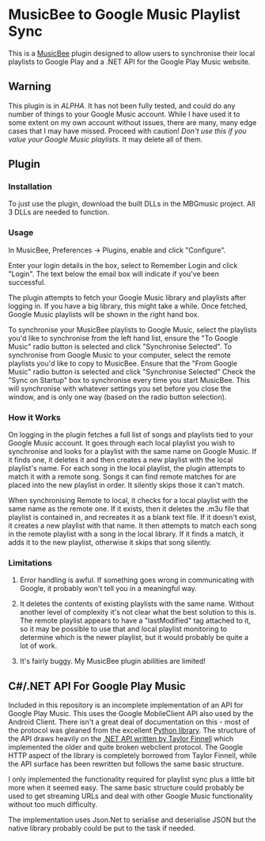 MusicBee to Google Music Playlist Sync
======================================

This is a [MusicBee](http://getmusicbee.com) plugin  designed to allow users to synchronise their local playlists to Google Play and a .NET API for the Google Play Music website.

Warning
-------

This plugin is in *ALPHA*. It has not been fully tested, and could do any number of things to your Google Music account. While I have used it to some extent on my own account without issues, there are many, many edge cases that I may have missed. Proceed with caution! *Don't use this if you value your Google Music playlists.* It may delete all of them.

Plugin
------

### Installation

To just use the plugin, download the built DLLs in the MBGmusic project. All 3 DLLs are needed to function.

### Usage

In MusicBee, Preferences -> Plugins, enable and click "Configure". 

Enter your login details in the box, select to Remember Login and click "Login". The text below the email box will indicate if you've been successful.

The plugin attempts to fetch your Google Music library and playlists after logging in. If you have a big library, this might take a while. Once fetched, Google Music playlists will be shown in the right hand box.

To synchronise your MusicBee playlists to Google Music, select the playlists you'd like to synchronise from the left hand list, ensure the "To Google Music" radio button is selected and click "Synchronise Selected". To synchronise from Google Music to your computer, select the remote playlists you'd like to copy to MusicBee. Ensure that the "From Google Music" radio button is selected and click "Synchronise Selected" Check the "Sync on Startup" box to synchronise every time you start MusicBee. This will synchronise with whatever settings you set before you close the window, and is only one way (based on the radio button selection).

### How it Works

On logging in the plugin fetches a full list of songs and playlists tied to your Google Music account. It goes through each local playlist you wish to synchronise and looks for a playlist with the same name on Google Music. If it finds one, it deletes it and then creates a new playlist with the local playlist's name. For each song in the local playlist, the plugin attempts to match it with a remote song. Songs it can find remote matches for are placed into the new playlist in order. It silently skips those it can't match.

When synchronising Remote to local, it checks for a local playlist with the same name as the remote one. If it exists, then it deletes the .m3u file that playlist is contained in, and recreates it as a blank text file. If it doesn't exist, it creates a new playlist with that name. It then attempts to match each song in the remote playlist with a song in the local library. If it finds a match, it adds it to the new playlist, otherwise it skips that song silently.

### Limitations

1. Error handling is awful. If something goes wrong in communicating with Google, it probably won't tell you in a meaningful way.

2. It deletes the contents of existing playlists with the same name. Without another level of complexity it's not clear what the best solution to this is. The remote playlist appears to have a "lastModified" tag attached to it, so it may be possible to use that and local playlist monitoring to determine which is the newer playlist, but it would probably be quite a lot of work.

3. It's fairly buggy. My MusicBee plugin abilities are limited!

C#/.NET API For Google Play Music
----------------------------------

Included in this repository is an incomplete implementation of an API for Google Play Music. This uses the Google MobileClient API also used by the Android Client. There isn't a great deal of documentation on this - most of the protocol was gleaned from the excellent [Python library][1]. The structure of the API draws heavily on the [.NET API written by Taylor Finnell][2] which implemented the older and quite broken webclient protocol. The Google HTTP aspect of the library is completely borrowed from Taylor Finnell, while the API surface has been rewritten but follows the same basic structure.

[1]: https://github.com/simon-weber/Unofficial-Google-Music-API
[2]: https://github.com/taylorfinnell/GoogleMusicAPI.NET

I only implemented the functionality required for playlist sync plus a little bit more when it seemed easy. The same basic structure could probably be used to get streaming URLs and deal with other Google Music functionality without too much difficulty.

The implementation uses Json.Net to serialise and deserialise JSON but the native library probably could be put to the task if needed.